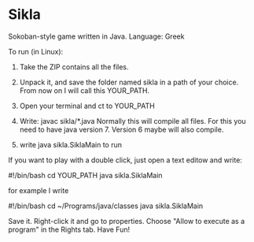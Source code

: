 Sikla
=====

Sokoban-style game written in Java.
Language: Greek

To run (in Linux):

1. Take the ZIP contains all the files.
2. Unpack it, and save the folder named sikla in a path of your choice. From now on I will call this YOUR_PATH.
3. Open your terminal and ct to YOUR_PATH
4. Write:
      javac sikla/*.java
Normally this will compile all files. For this you need to have java version 7. Version 6 maybe will also compile.

5. write
    java sikla.SiklaMain to run

If you want to play with a double click, just open a text editow and write:

#!/bin/bash
cd YOUR_PATH
java sikla.SiklaMain

for example I write

#!/bin/bash
cd ~/Programs/java/classes
java sikla.SiklaMain

Save it. Right-click it and go to properties. Choose "Allow to execute as a program" in the Rights tab.
Have Fun!
